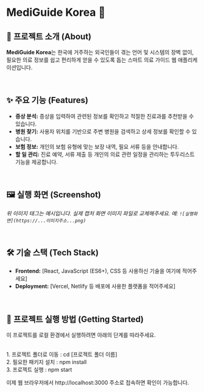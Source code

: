 # MediGuide Korea 🏥

## 📌 프로젝트 소개 (About)
**MediGuide Korea**는 한국에 거주하는 외국인들이 겪는 언어 및 시스템의 장벽 없이, 필요한 의료 정보를 쉽고 편리하게 얻을 수 있도록 돕는 스마트 의료 가이드 웹 애플리케이션입니다.

<br>

## ✨ 주요 기능 (Features)
- **증상 분석:** 증상을 입력하여 관련된 정보를 확인하고 적절한 진료과를 추천받을 수 있습니다.
- **병원 찾기:** 사용자 위치를 기반으로 주변 병원을 검색하고 상세 정보를 확인할 수 있습니다.
- **보험 정보:** 개인의 보험 유형에 맞는 보장 내역, 필요 서류 등을 안내합니다.
- **할 일 관리:** 진료 예약, 서류 제출 등 개인의 의료 관련 일정을 관리하는 투두리스트 기능을 제공합니다.

<br>

## 🖼️ 실행 화면 (Screenshot)

*위 이미지 태그는 예시입니다. 실제 캡처 화면 이미지 파일로 교체해주세요.*
*예: `![실행화면](https://...이미지주소...png)`*

<br>

## 🛠️ 기술 스택 (Tech Stack)
- **Frontend:** [React, JavaScript (ES6+), CSS 등 사용하신 기술을 여기에 적어주세요]
- **Deployment:** [Vercel, Netlify 등 배포에 사용한 플랫폼을 적어주세요]

<br>

## 🚀 프로젝트 실행 방법 (Getting Started)

이 프로젝트를 로컬 환경에서 실행하려면 아래의 단계를 따라주세요.

<br>
1. 프로젝트 폴더로 이동 :
cd [프로젝트 폴더 이름]

<br>
2. 필요한 패키지 설치 :
npm install

<br>
3. 프로젝트 실행 :
npm start

이제 웹 브라우저에서 http://localhost:3000 주소로 접속하면 확인이 가능합니다.
